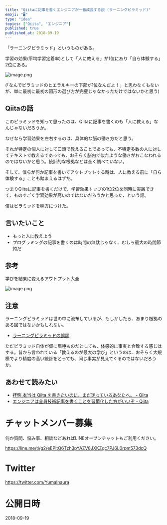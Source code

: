 ```yaml
---
title: "Qiitaに記事を書くエンジニアが一番成長する説 (ラーニングピラミッド)"
emoji: "🖥"
type: "idea"
topics: ["Qiita", "エンジニア"]
published: true
published_at: 2018-09-19
---
```


「ラーニングピラミッド」というものがある。

学習の効果(平均学習定着率)として「人に教える」が1位にあり「自ら体験する」2位にある。

![image.png](https://qiita-image-store.s3.amazonaws.com/0/89618/bd1b5201-c4b3-7731-763a-150eff459226.png)

(「なんでピラミッドのヒエラルキーの下部が1位なんだよ！」と思わなくもないが、単に最初に最初の図形の選び方が完璧じゃなかっただけではないかと思う)

## Qiitaの話

このピラミッドを知って思ったのは、Qiitaに記事を書くのも「人に教える」なんじゃないだろうか。

なぜなら学習効果を左右するのは、具体的な脳の働き方だと思う。

それが特定の個人に対して口頭で教えることであっても、不特定多数の人に対してテキストで教えるであっても、おそらく脳内で似たような働きがおこなわれるのではないかと思う。統計的な根拠などは全く調べていない。

そして、僕らが何か記事を書いてアウトプットする時は、人に教える前に「自ら体験する」ことも踏まえるはずだ。

つまりQiitaに記事を書くだけで、学習効果トップの1位2位を同時に実践できて、ものすごく学習効果が高いのではないだろうかと思った、という話。

僕はピラミッドを味方につけた。

## 言いたいこと

- もっと人に教えよう
- プログラミングの記事を書くのは時間の無駄じゃなく、むしろ最大の時間節約だ

## 参考

学びを結果に変えるアウトプット大全

![image.png](https://qiita-image-store.s3.amazonaws.com/0/89618/a039e496-e4fa-aed9-85c3-99c88f7ba814.png)

## 注意

ラーニングピラミッドは世の中に流布しているが、もしかしたら、あまり根拠のある図ではないかもしれない。

- [ラーニングピラミッドの誤謬](https://www.ic.nanzan-u.ac.jp/NINKAN/kanko/pdf/bulletin17/02-03.pdf)

ただピラミッド自体が仮に眉唾ものだとしても、体感的に事実と合致する感じはする。昔から言われている「教えるのが最大の学び」というのは、おそらく大規模でより精度の高い統計をとっても、同じ事実が見えてくるのではないだろうか。




## あわせて読みたい


- [拝啓 本当は Qiita を書きたいのに、まだ迷っているあなたへ。 - Qiita](https://qiita.com/YumaInaura/items/4d2c602d59c62daa9344)
- [エンジニアは全員技術記事を書くことを習慣化した方がいいぞ - Qiita](https://qiita.com/HiromuMasuda0228/items/a71dea7ef4d77a30b118)








<!-- Update From Qiita API -->

# チャットメンバー募集


何か質問、悩み事、相談などあればLINEオープンチャットもご利用ください。

https://line.me/ti/g2/eEPltQ6Tzh3pYAZV8JXKZqc7PJ6L0rpm573dcQ





# Twitter


https://twitter.com/YumaInaura


<!-- Update From Qiita API -->



# 公開日時

2018-09-19
